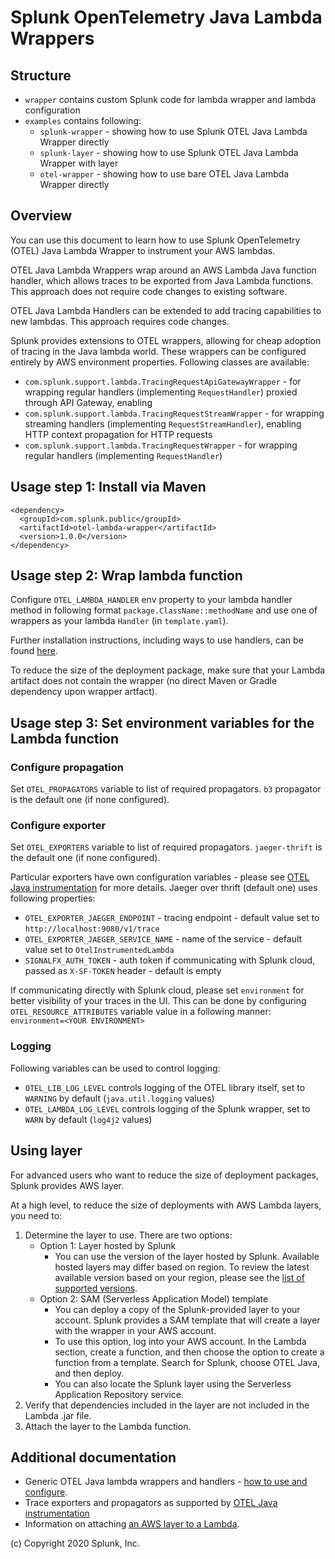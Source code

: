 # Splunk OpenTelemetry Java Lambda Wrappers

## Structure
- `wrapper` contains custom Splunk code for lambda wrapper and lambda configuration
- `examples` contains following:
  - `splunk-wrapper` - showing how to use Splunk OTEL Java Lambda Wrapper directly
  - `splunk-layer` - showing how to use Splunk OTEL Java Lambda Wrapper with layer 
  - `otel-wrapper` - showing how to use bare OTEL Java Lambda Wrapper directly

## Overview

You can use this document to learn how to use Splunk OpenTelemetry (OTEL) Java Lambda Wrapper to instrument your AWS lambdas.

OTEL Java Lambda Wrappers wrap around an AWS Lambda Java function handler, which allows traces to be exported from Java Lambda functions. This approach does not require code changes to existing software.

OTEL Java Lambda Handlers can be extended to add tracing capabilities to new lambdas. This approach requires code changes.

Splunk provides extensions to OTEL wrappers, allowing for cheap adoption of tracing in the Java lambda world. These wrappers can be configured entirely by AWS environment properties. Following classes are available:
- `com.splunk.support.lambda.TracingRequestApiGatewayWrapper` - for wrapping regular handlers (implementing `RequestHandler`) proxied through API Gateway, enabling
- `com.splunk.support.lambda.TracingRequestStreamWrapper` - for wrapping streaming handlers (implementing `RequestStreamHandler`), enabling HTTP context propagation for HTTP requests 
- `com.splunk.support.lambda.TracingRequestWrapper` - for wrapping regular handlers (implementing `RequestHandler`)

## Usage step 1: Install via Maven

```
<dependency>
  <groupId>com.splunk.public</groupId>
  <artifactId>otel-lambda-wrapper</artifactId>
  <version>1.0.0</version>
</dependency>
```

## Usage step 2: Wrap lambda function 

Configure `OTEL_LAMBDA_HANDLER` env property to your lambda handler method in following format `package.ClassName::methodName` and use one of wrappers as your lambda `Handler` (in `template.yaml`).

Further installation instructions, including ways to use handlers, can be found [here](https://github.com/open-telemetry/opentelemetry-java-instrumentation/tree/master/instrumentation/aws-lambda-1.0/library).

To reduce the size of the deployment package, make sure that your Lambda artifact does not contain the wrapper (no direct Maven or Gradle dependency upon wrapper artfact). 

## Usage step 3: Set environment variables for the Lambda function

### Configure propagation 

Set `OTEL_PROPAGATORS` variable to list of required propagators. `b3` propagator is the default one (if none configured).

### Configure exporter

Set `OTEL_EXPORTERS` variable to list of required propagators. `jaeger-thrift` is the default one (if none configured).

Particular exporters have own configuration variables - please see [OTEL Java instrumentation](https://github.com/open-telemetry/opentelemetry-java-instrumentation) for more details. Jaeger over thrift (default one) uses following properties:
- `OTEL_EXPORTER_JAEGER_ENDPOINT` - tracing endpoint - default value set to `http://localhost:9080/v1/trace` 
- `OTEL_EXPORTER_JAEGER_SERVICE_NAME` - name of the service - default value set to `OtelInstrumentedLambda`
- `SIGNALFX_AUTH_TOKEN` - auth token if communicating with Splunk cloud, passed as `X-SF-TOKEN` header - default is empty

If communicating directly with Splunk cloud, please set `environment` for better visibility of your traces in the UI. This can be done by configuring `OTEL_RESOURCE_ATTRIBUTES` variable value in a following manner: `environment=<YOUR ENVIRONMENT>`

### Logging

Following variables can be used to control logging:
- `OTEL_LIB_LOG_LEVEL` controls logging of the OTEL library itself, set to `WARNING` by default (`java.util.logging` values)
- `OTEL_LAMBDA_LOG_LEVEL` controls logging of the Splunk wrapper, set to `WARN` by default (`log4j2` values)

## Using layer

For advanced users who want to reduce the size of deployment packages, Splunk provides AWS layer.

At a high level, to reduce the size of deployments with AWS Lambda layers, you need to:

1. Determine the layer to use. There are two options:
   - Option 1: Layer hosted by Splunk
     - You can use the version of the layer hosted by Splunk. Available hosted layers may differ based on region. To review the latest available version based on your region, please see the [list of supported versions](https://github.com/signalfx/lambda-layer-versions/blob/master/otel-java/OTEL-JAVA.md).
   - Option 2: SAM (Serverless Application Model) template
     - You can deploy a copy of the Splunk-provided layer to your account. Splunk provides a SAM template that will create a layer with the wrapper in your AWS account.
     - To use this option, log into your AWS account. In the Lambda section, create a function, and then choose the option to create a function from a template. Search for Splunk, choose OTEL Java, and then deploy.
     - You can also locate the Splunk layer using the Serverless Application Repository service.
2. Verify that dependencies included in the layer are not included in the Lambda .jar file.
3. Attach the layer to the Lambda function.


## Additional documentation

- Generic OTEL Java lambda wrappers and handlers - [how to use and configure](https://github.com/open-telemetry/opentelemetry-java-instrumentation/tree/master/instrumentation/aws-lambda-1.0/library).
- Trace exporters and propagators as supported by [OTEL Java instrumentation](https://github.com/open-telemetry/opentelemetry-java-instrumentation) 
- Information on attaching [an AWS layer to a Lambda](https://docs.aws.amazon.com/lambda/latest/dg/configuration-layers.html#configuration-layers-using).

(c) Copyright 2020 Splunk, Inc. 